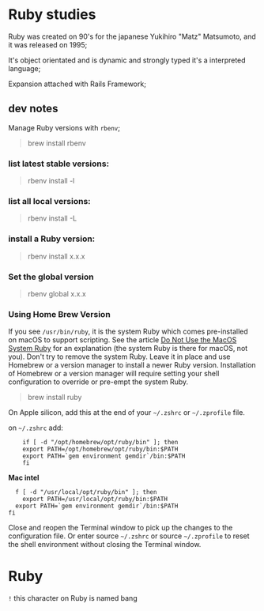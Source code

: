# Ruby studies

Ruby was created on 90's for the japanese Yukihiro "Matz" Matsumoto, and it was released on 1995;

It's object orientated and is dynamic and strongly typed it's a interpreted language;

Expansion attached with Rails Framework;

## dev notes

Manage Ruby versions with `rbenv`;

> brew install rbenv

### list latest stable versions:

> rbenv install -l

### list all local versions:

> rbenv install -L

### install a Ruby version:

> rbenv install x.x.x

### Set the global version

> rbenv global x.x.x

### Using Home Brew Version

If you see `/usr/bin/ruby`, it is the system Ruby which comes pre-installed on macOS to support scripting. 
See the article [Do Not Use the MacOS System Ruby](https://mac.install.guide/faq/do-not-use-mac-system-ruby/) 
for an explanation (the system Ruby is there for macOS, not you). Don't try to remove the system Ruby. 
Leave it in place and use Homebrew or a version manager to install a newer Ruby version. 
Installation of Homebrew or a version manager will require setting your shell configuration to override or pre-empt the system Ruby.

> brew install ruby

On Apple silicon, add this at the end of your `~/.zshrc` or `~/.zprofile` file.

on `~/.zshrc` add:

``` 
	if [ -d "/opt/homebrew/opt/ruby/bin" ]; then
	export PATH=/opt/homebrew/opt/ruby/bin:$PATH
	export PATH=`gem environment gemdir`/bin:$PATH
	fi
```

**Mac intel**

```
  f [ -d "/usr/local/opt/ruby/bin" ]; then
 	export PATH=/usr/local/opt/ruby/bin:$PATH
  export PATH=`gem environment gemdir`/bin:$PATH
fi
```

Close and reopen the Terminal window to pick up the changes to the configuration file. 
Or enter source `~/.zshrc` or source `~/.zprofile` to reset the shell environment without closing the Terminal window.

# Ruby

`!` this character on Ruby is named bang
